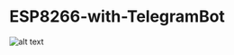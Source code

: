 # ESP8266-with-TelegramBot
![alt text](https://www.elec-cafe.com/wp-content/uploads/2015/09/ESP8266-ESP-01-Firmware-Update_Elec-Cafe.png)
